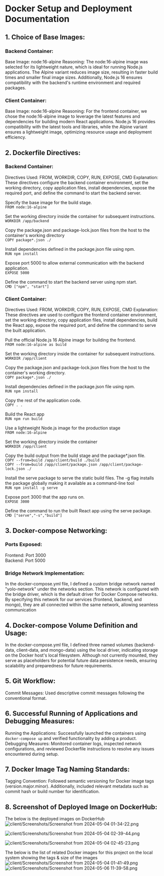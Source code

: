 # Docker Setup and Deployment Documentation
## 1. Choice of Base Images:
### Backend Container:
Base Image: node:16-alpine
Reasoning: The node:16-alpine image was selected for its lightweight nature, which is ideal for running Node.js applications. The Alpine variant reduces image size, resulting in faster build times and smaller final image sizes. Additionally, Node.js 16 ensures compatibility with the backend's runtime environment and required packages.
        
### Client Container:
Base Image: node:16-alpine
Reasoning: For the frontend container, we chose the node:16-alpine image to leverage the latest features and dependencies for building modern React applications. Node.js 16 provides compatibility with the latest tools and libraries, while the Alpine variant ensures a lightweight image, optimizing resource usage and deployment efficiency.

## 2. Dockerfile Directives:
### Backend Container:
Directives Used: FROM, WORKDIR, COPY, RUN, EXPOSE, CMD
Explanation: These directives configure the backend container environment, set the working directory, copy application files, install dependencies, expose the required port, and define the command to start the backend server.

Specify the base image for the build stage.<br />
 ```FROM node:16-alpine```

Set the working directory inside the container for subsequent instructions.<br />
 ```WORKDIR /app/backend```

Copy the package.json and package-lock.json files from the host to the container's working directory<br />
 ```COPY package*.json ./```

Install dependencies defined in the package.json file using npm.<br />
 ```RUN npm install```

Expose port 5000 to allow external communication with the backend application.<br />
 ```EXPOSE 5000```

Define the command to start the backend server using npm start.<br />
 ```CMD ["npm", "start"]```

### Client Container:
Directives Used: FROM, WORKDIR, COPY, RUN, EXPOSE, CMD
Explanation: These directives are used to configure the frontend container environment, set the working directory, copy application files, install dependencies, build the React app, expose the required port, and define the command to serve the built application.

Pull the official Node.js 16 Alpine image for building the frontend.<br />
 ```FROM node:16-alpine as build```

Set the working directory inside the container for subsequent instructions.<br />
 ```WORKDIR /app/client```

Copy the package.json and package-lock.json files from the host to the container's working directory.<br />
 ```COPY package*.json ./```

Install dependencies defined in the package.json file using npm.<br />
 ```RUN npm install```
 
Copy the rest of the application code.<br />
 ```COPY . .```

Build the React app<br />
 ```RUN npm run build```

Use a lightweight Node.js image for the production stage<br />
 ```FROM node:16-alpine```

Set the working directory inside the container<br />
 ```WORKDIR /app/client```

Copy the build output from the build stage and the package*.json file.<br />
 ```COPY --from=build /app/client/build ./build```<br />
 ```COPY --from=build /app/client/package.json /app/client/package-lock.json ./```

Install the serve package to serve the static build files. The -g flag installs the package globally making it available as a command-line tool<br />
```RUN npm install -g serve```

Expose port 3000 that the app runs on.<br />
 ```EXPOSE 3000```

Define the command to run the built React app using the serve package.<br />
 ```CMD ["serve","-s","build"]```

## 3. Docker-compose Networking:
### Ports Exposed:
Frontend: Port 3000<br />
Backend: Port 5000

### Bridge Network Implementation: 
In the docker-compose.yml file, I defined a custom bridge network named "yolo-network" under the networks section. This network is configured with the bridge driver, which is the default driver for Docker Compose networks. By specifying this network for our services (frontend, backend, and mongo), they are all connected within the same network, allowing seamless communication

## 4. Docker-compose Volume Definition and Usage:
In the docker-compose.yml file, I defined three named volumes (backend-data, client-data, and mongo-data) using the local driver, indicating storage on the Docker host's local filesystem. Although not currently mounted, they serve as placeholders for potential future data persistence needs, ensuring scalability and preparedness for future requirements.

## 5. Git Workflow:
Commit Messages: Used descriptive commit messages following the conventional format.

## 6. Successful Running of Applications and Debugging Measures:
Running the Applications: Successfully launched the containers using ```docker-compose up``` and verified functionality by adding a product.
Debugging Measures: Monitored container logs, inspected network configurations, and reviewed Dockerfile instructions to resolve any issues encountered during setup.

## 7. Docker Image Tag Naming Standards:
Tagging Convention: Followed semantic versioning for Docker image tags (version.major.minor). Additionally, included relevant metadata such as commit hash or build number for identification.

## 8. Screenshot of Deployed Image on DockerHub:
The below is the deployed images on DockerHub
![client/Screenshots/Screenshot from 2024-05-04 01-34-22.png](<client/Screenshots/Screenshot from 2024-05-04 01-34-22.png>)

![client/Screenshots/Screenshot from 2024-05-04 02-39-44.png](<client/Screenshots/Screenshot from 2024-05-04 02-39-44.png>)

![client/Screenshots/Screenshot from 2024-05-04 02-45-23.png](<client/Screenshots/Screenshot from 2024-05-04 02-45-23.png>)

The below is the list of related Docker images for this project on the local system showing the tags & size of the images
![client/Screenshots/Screenshot from 2024-05-04 01-41-49.png](<client/Screenshots/Screenshot from 2024-05-04 01-41-49.png>)
![client/Screenshots/Screenshot from 2024-05-06 11-39-58.png](<client/Screenshots/Screenshot from 2024-05-06 11-39-58.png>)